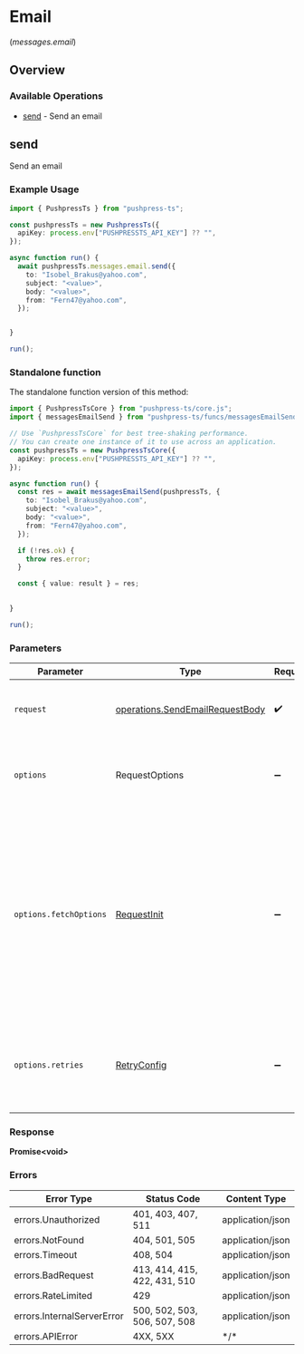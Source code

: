 # Email
(*messages.email*)

## Overview

### Available Operations

* [send](#send) - Send an email

## send

Send an email

### Example Usage

```typescript
import { PushpressTs } from "pushpress-ts";

const pushpressTs = new PushpressTs({
  apiKey: process.env["PUSHPRESSTS_API_KEY"] ?? "",
});

async function run() {
  await pushpressTs.messages.email.send({
    to: "Isobel_Brakus@yahoo.com",
    subject: "<value>",
    body: "<value>",
    from: "Fern47@yahoo.com",
  });


}

run();
```

### Standalone function

The standalone function version of this method:

```typescript
import { PushpressTsCore } from "pushpress-ts/core.js";
import { messagesEmailSend } from "pushpress-ts/funcs/messagesEmailSend.js";

// Use `PushpressTsCore` for best tree-shaking performance.
// You can create one instance of it to use across an application.
const pushpressTs = new PushpressTsCore({
  apiKey: process.env["PUSHPRESSTS_API_KEY"] ?? "",
});

async function run() {
  const res = await messagesEmailSend(pushpressTs, {
    to: "Isobel_Brakus@yahoo.com",
    subject: "<value>",
    body: "<value>",
    from: "Fern47@yahoo.com",
  });

  if (!res.ok) {
    throw res.error;
  }

  const { value: result } = res;

  
}

run();
```

### Parameters

| Parameter                                                                                                                                                                      | Type                                                                                                                                                                           | Required                                                                                                                                                                       | Description                                                                                                                                                                    |
| ------------------------------------------------------------------------------------------------------------------------------------------------------------------------------ | ------------------------------------------------------------------------------------------------------------------------------------------------------------------------------ | ------------------------------------------------------------------------------------------------------------------------------------------------------------------------------ | ------------------------------------------------------------------------------------------------------------------------------------------------------------------------------ |
| `request`                                                                                                                                                                      | [operations.SendEmailRequestBody](../../models/operations/sendemailrequestbody.md)                                                                                             | :heavy_check_mark:                                                                                                                                                             | The request object to use for the request.                                                                                                                                     |
| `options`                                                                                                                                                                      | RequestOptions                                                                                                                                                                 | :heavy_minus_sign:                                                                                                                                                             | Used to set various options for making HTTP requests.                                                                                                                          |
| `options.fetchOptions`                                                                                                                                                         | [RequestInit](https://developer.mozilla.org/en-US/docs/Web/API/Request/Request#options)                                                                                        | :heavy_minus_sign:                                                                                                                                                             | Options that are passed to the underlying HTTP request. This can be used to inject extra headers for examples. All `Request` options, except `method` and `body`, are allowed. |
| `options.retries`                                                                                                                                                              | [RetryConfig](../../lib/utils/retryconfig.md)                                                                                                                                  | :heavy_minus_sign:                                                                                                                                                             | Enables retrying HTTP requests under certain failure conditions.                                                                                                               |

### Response

**Promise\<void\>**

### Errors

| Error Type                   | Status Code                  | Content Type                 |
| ---------------------------- | ---------------------------- | ---------------------------- |
| errors.Unauthorized          | 401, 403, 407, 511           | application/json             |
| errors.NotFound              | 404, 501, 505                | application/json             |
| errors.Timeout               | 408, 504                     | application/json             |
| errors.BadRequest            | 413, 414, 415, 422, 431, 510 | application/json             |
| errors.RateLimited           | 429                          | application/json             |
| errors.InternalServerError   | 500, 502, 503, 506, 507, 508 | application/json             |
| errors.APIError              | 4XX, 5XX                     | \*/\*                        |